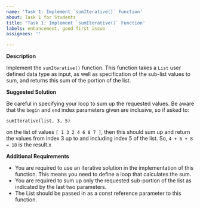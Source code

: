 ```yaml
---
name: 'Task 1: Implement `sumIterative()` Function'
about: Task 1 for Students
title: 'Task 1: Implement `sumIterative()` Function'
labels: enhancement, good first issue
assignees: ''

---
```


**Description**

Implement the `sumIterative()` function.  This function takes a `List` user defined data type as input, as well as specification of the sub-list values to sum, and returns this sum of the portion of the list.


**Suggested Solution**

Be careful in specifying your loop to sum up the requested values.  Be aware that the `begin` and `end` index parameters given are inclusive, so if asked to:

```
sumIterative(list, 3, 5)
```

on the list of values `[ 1 3 2 4 6 8 7 ]`, then this should sum up and return the values from index 3 up to and including index 5 of the list.  So, `4 + 6 + 8 = 18` is the result.x

**Additional Requirements**

- You are required to use an iterative solution in the implementation of this function.  This means you need to define a loop that calculates the sum.
- You are required to sum up only the requested sub-portion of the list as indicated by the last two parameters.
- The List should be passed in as a const reference parameter to this function.
